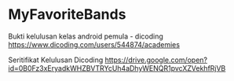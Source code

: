 # MyFavoriteBands

Bukti kelulusan kelas android pemula - dicoding
https://www.dicoding.com/users/544874/academies

Seritifikat Kelulusan Dicoding
https://drive.google.com/open?id=0B0Fz3xEryadkWHZBVTRYcUh4aDhyWENQR1pvcXZVekhfRjVB
